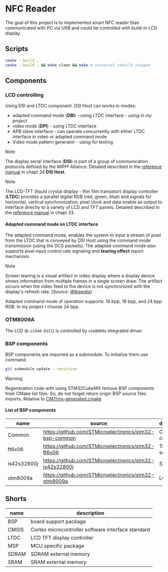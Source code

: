 # NFC Reader

The goal of this project is to implemented smart NFC reader than communicated with PC via USB and could be controlled with build-in LCD display.

## Scripts

```sh
cmake --build .
cmake --build . && make clean && make # universal rebuild snippet
```

## Components

### LCD controlling

Using DSI and LTDC component. DSI Host can works in modes:
- adapted command mode (**DBI**) - using LTDC interface - *using in my project*
- video mode (**DPI**) - using LTDC interface
- APB slave interface - can operate concurrently with either LTDC interface in video or adapted command mode
- Video mode pattern generator - using for testing

> [!NOTE]
> The display serial interface (**DSI**) is part of a group of communication protocols defined by the MIPI® Alliance. 
> Detailed described in the [reference manual](/assets/reference_manual.pdf) in chapt 34 **DSI Host**.

> [!NOTE]
> The LCD-TFT (liquid crystal display - thin film transistor) display controller (**LTDC**) provides a parallel digital RGB (red, green, blue) and signals for horizontal, vertical synchronization, pixel clock and data enable as output to interface directly to a variety of LCD and TFT panels.
> Detailed described in the [reference manual](/assets/reference_manual.pdf) in chapt 33.

#### Adapted command mode on LTDC interface

The adapted command mode, enables the system to input a stream of pixel from the LTDC that is conveyed by DSI Host using the command mode transmission (using the DCS packets). The adapted command mode also supports pixel input control rate signaling and **tearing effect** report mechanism.

> [!NOTE]
> Screen tearing is a visual artifact in video display where a display device shows information from multiple frames in a single screen draw. The artifact occurs when the video feed to the device is not synchronized with the display's refresh rate. (*Source: [Wikipedia](https://en.wikipedia.org/wiki/Screen_tearing)*)

Adapted command mode of operation supports: 16 bpp, 18 bpp, and 24 bpp RGB. In my project I choose 24 bpp.

### OTM8009A

The LCD (`B-LCD40-DSI1`) is controlled by `otm8009a` integrated driver.



### BSP components

BSP components are imported as a submodule. To initialize them use command

```sh
git submodule update --recursive
```

> [!WARNING]
> Regeneration code with using STM32CubeMX remove BSP components from CMake list files. So, do not forget return origin BSP source files imports. Relative to [CM7/mx-generated.cmake](CM7/mx-generated.cmake)

#### List of BSP components

| name        | source                                                  | description      |
| ----------- | ------------------------------------------------------- | ---------------- |
| Common      | https://github.com/STMicroelectronics/stm32-bsp-common  | Common component |
| ft6x06      | https://github.com/STMicroelectronics/stm32-ft6x06      | Touch screen     |
| is42s32800j | https://github.com/STMicroelectronics/stm32-is42s32800j | SDRAM            |
| otm8009a    | https://github.com/STMicroelectronics/stm32-otm8009a    | LCD              |


## Shorts

| name  | description                                        |
| ----- | -------------------------------------------------- |
| BSP   | board support package                              |
| CMSIS | Cortex microcontroller software interface standard |
| LTDC  | LCD TFT display controller                         |
| MSP   | MCU specific package                               |
| SDRAM | SDRAM external memory                              |
| SRAM  | SRAM external memory                               |
